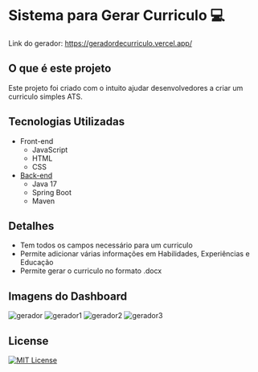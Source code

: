 # Sistema para Gerar Curriculo 💻

Link do gerador: https://geradordecurriculo.vercel.app/

## O que é este projeto
Este projeto foi criado com o intuito ajudar desenvolvedores a criar um curriculo simples ATS.

## Tecnologias Utilizadas
- Front-end
  - JavaScript
  - HTML
  - CSS
- [Back-end](https://github.com/janioofi/curriculo-generator-backend)
  - Java 17
  - Spring Boot
  - Maven
 
## Detalhes
  - Tem todos os campos necessário para um curriculo
  - Permite adicionar várias informações em Habilidades, Experiências e Educação
  - Permite gerar o curriculo no formato .docx

## Imagens do Dashboard
![gerador](https://github.com/user-attachments/assets/b259aa47-78c8-48ed-91a3-f70425bf267d)
![gerador1](https://github.com/user-attachments/assets/6cdb92d5-d579-4562-9148-64eed00d0da4)
![gerador2](https://github.com/user-attachments/assets/639d8ce9-8a11-410e-a61c-a26f7a097829)
![gerador3](https://github.com/user-attachments/assets/d3a3d986-1c73-47c6-b92c-580fa60765bb)

## License
[![MIT License](https://img.shields.io/badge/License-MIT-green.svg)](./LICENSE)
